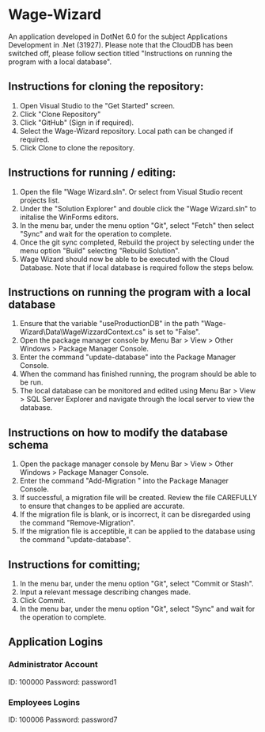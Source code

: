 # Wage-Wizard
 An application developed in DotNet 6.0 for the subject Applications Development in .Net (31927).
 Please note that the CloudDB has been switched off, please follow section titled "Instructions on running the program with a local database". 

 ## Instructions for cloning the repository:
 1. Open Visual Studio to the "Get Started" screen.
 2. Click "Clone Repository"
 3. Click "GitHub" (Sign in if required).
 4. Select the Wage-Wizard repository. Local path can be changed if required.
 5. Click Clone to clone the repository.

 ## Instructions for running / editing:
 1. Open the file "Wage Wizard.sln". Or select from Visual Studio recent projects list.
 2. Under the "Solution Explorer" and double click the "Wage Wizard.sln" to initalise the WinForms editors.
 3. In the menu bar, under the menu option "Git", select "Fetch" then select "Sync" and wait for the operation to complete.
 4. Once the git sync completed, Rebuild the project by selecting under the menu option "Build" selecting "Rebuild Solution".
 5. Wage Wizard should now be able to be executed with the Cloud Database. Note that if local database is required follow the steps below.

 ## Instructions on running the program with a local database
 1. Ensure that the variable "useProductionDB" in the path "Wage-Wizard\Data\WageWizzardContext.cs" is set to "False".
 2. Open the package manager console by Menu Bar > View > Other Windows > Package Manager Console.
 3. Enter the command "update-database" into the Package Manager Console.
 4. When the command has finished running, the program should be able to be run.
 5. The local database can be monitored and edited using Menu Bar > View > SQL Server Explorer and navigate through the local server to view the database.

## Instructions on how to modify the database schema
 1. Open the package manager console by Menu Bar > View > Other Windows > Package Manager Console.
 2. Enter the command "Add-Migration <YourNewMigrationName>" into the Package Manager Console.
 3. If successful, a migration file will be created. Review the file CAREFULLY to ensure that changes to be applied are accurate.
 4. If the migration file is blank, or is incorrect, it can be disregarded using the command "Remove-Migration".
 5. If the migration file is acceptible, it can be applied to the database using the command "update-database".

 ## Instructions for comitting;
 1. In the menu bar, under the menu option "Git", select "Commit or Stash".
 2. Input a relevant message describing changes made.
 3. Click Commit.
 4. In the menu bar, under the menu option "Git", select "Sync" and wait for the operation to complete.

 ## Application Logins
 ### Administrator Account
 ID: 100000
 Password: password1

 ### Employees Logins
 ID: 100006
 Password: password7
